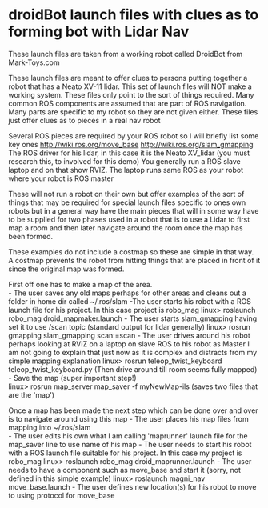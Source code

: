 # droidBot launch files with clues as to forming bot with Lidar Nav

These launch files are taken from a working robot called DroidBot from Mark-Toys.com

These launch files are meant to offer clues to persons putting together a robot that has a Neato XV-11 lidar.
This set of launch files will NOT make a working system.  These files only point to the sort of things required.
Many common ROS components are assumed that are part of ROS navigation.
Many parts are specific to my robot so they are not given either.  These files just offer clues as to pieces in a real nav robot

Several ROS pieces are required by your ROS robot so I will briefly list some key ones
    http://wiki.ros.org/move_base
    http://wiki.ros.org/slam_gmapping
    The ROS driver for his lidar, in this case it is the Neato XV_lidar (you must research this, to involved for this demo)
    You generally run a ROS slave laptop and on that show RVIZ. The laptop runs same ROS as your robot where your robot is ROS master

These will not run a robot on their own but offer examples of the sort of things that may be required for special launch files specific to ones own robots but in a general way have the main pieces that will in some way have to be supplied for two phases used in a robot that is to use a Lidar to first map a room and then later navigate around the room once the map has been formed.

These examples do not include a costmap so these are simple in that way.  A costmap prevents the robot from hitting things that are placed in front of it since the original map was formed.

First off one has to make a map of the area.   
    - The user saves any old maps perhaps for other areas and cleans out a folder in home dir called ~/.ros/slam
    -The user starts his robot with a ROS launch file for his project.  In this case project is robo_mag
        linux> roslaunch robo_mag droid_mapmaker.launch
    - The user starts slam_gmapping having set it to use /scan topic (standard output for lidar generally)
        linux> rosrun gmapping slam_gmapping scan:=scan
    - The user drives around his robot perhaps looking at RVIZ on a laptop on slave ROS to his robot as Master
    I am not going to explain that just now as it is complex and distracts from my simple mapping explanation
        linux> rosrun teleop_twist_keyboard teleop_twist_keyboard.py           (Then drive around till room seems fully mapped)
    - Save the map (super important step!)   
        linux> rosrun map_server map_saver -f myNewMap-ils                     (saves two files that are the 'map')

Once a map has been made the next step which can be done over and over is to navigate around using this map
    - The user places his map files from mapping into ~/.ros/slam  
    - The user edits his own what I am calling 'maprunner' launch file for the map_saver line to use name of his map
    - The user needs to start his robot with a ROS launch file suitable for his project. In this case my project is robo_mag
        linux> roslaunch robo_mag droid_maprunner.launch
    - The user needs to have a component such as move_base and start it (sorry, not defined in this simple example)
        linux> roslaunch magni_nav move_base.launch
    - The user defines new location(s) for his robot to move to using protocol for move_base
